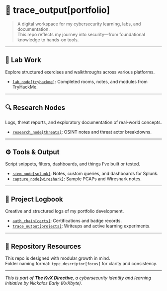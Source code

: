 # 📂 trace_output[portfolio]

> A digital workspace for my cybersecurity learning, labs, and documentation.  
> This repo reflects my journey into security—from foundational knowledge to hands-on tools.

---

## 🧪 Lab Work
Explore structured exercises and walkthroughs across various platforms.

- [`lab_node[tryhackme]`](lab_node[tryhackme]/README.md): Completed rooms, notes, and modules from TryHackMe.

---

## 🔍 Research Nodes
Logs, threat reports, and exploratory documentation of real-world concepts.

- [`research_node[threats]`](research_node[threats]/README.md): OSINT notes and threat actor breakdowns.

---

## ⚙️ Tools & Output
Script snippets, filters, dashboards, and things I’ve built or tested.

- [`siem_node[splunk]`](siem_node[splunk]/README.md): Notes, custom queries, and dashboards for Splunk.
- [`capture_node[wireshark]`](capture_node[wireshark]/README.md): Sample PCAPs and Wireshark notes.

---

## 📓 Project Logbook
Creative and structured logs of my portfolio development.

- [`auth_chain[certs]`](auth_chain[certs]/README.md): Certifications and badge records.
- [`trace_output[projects]`](trace_output[projects]/README.md): Writeups and active learning experiments.

---

## 🔧 Repository Resources

This repo is designed with modular growth in mind.  
Folder naming format: `type_descriptor[focus]` for clarity and consistency.

---

_This is part of **The KvX Directive**, a cybersecurity identity and learning initiative by Nickalos Early (KvXbyte)._
